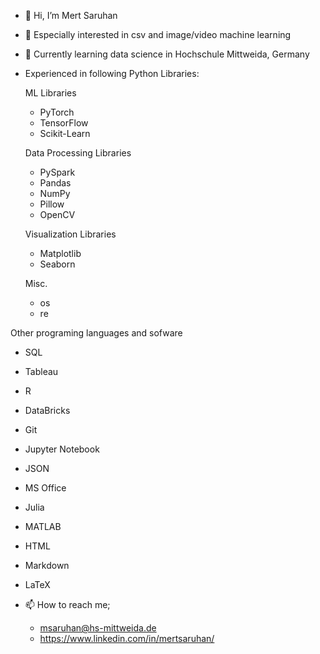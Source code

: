 - 👋 Hi, I’m Mert Saruhan
- 👀 Especially interested in csv and image/video machine learning
- 🌱 Currently learning data science in Hochschule Mittweida, Germany
- Experienced in following Python Libraries:
    
    ML Libraries        
    - PyTorch           
    - TensorFlow        
    - Scikit-Learn   
                                     
    Data Processing Libraries        
    - PySpark                         
    - Pandas                            
    - NumPy
    - Pillow
    - OpenCV 
    
    Visualization Libraries
    - Matplotlib                   
    - Seaborn                      
                             
    Misc.
    - os
    - re
 
 Other programing languages and sofware
   - SQL
   - Tableau 
   - R     
   - DataBricks
   - Git
   - Jupyter Notebook      
   - JSON
   - MS Office
   - Julia
   - MATLAB       
   - HTML 
   - Markdown     
   - LaTeX     
        
- 📫 How to reach me;
  - msaruhan@hs-mittweida.de
  - https://www.linkedin.com/in/mertsaruhan/

<!---
mertsaru/mertsaru is a ✨ special ✨ repository because its `README.md` (this file) appears on your GitHub profile.
You can click the Preview link to take a look at your changes.
--->
